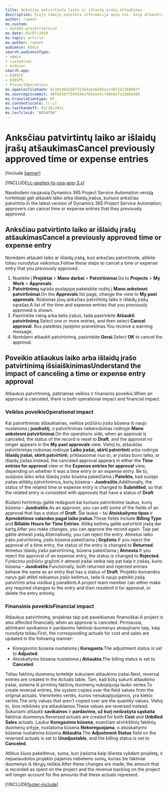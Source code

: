 ```yaml
---
title: Anksčiau patvirtintų laiko ir išlaidų įrašų atšaukimas
description: Šioje temoje pateikta informacija apie tai, kaip atšaukti anksčiau patvirtintą projekto laiko ir išlaidų operaciją.
author: rumant
ms.custom:
- dyn365-projectservice
ms.date: 03/07/2019
ms.topic: article
ms.author: rumant
audience: Admin
search.audienceType:
- admin
- customizer
- enduser
search.app:
- D365CE
- D365PS
- ProjectOperations
ms.openlocfilehash: bf3d146d2b07723b4d2e6e85eafd6f1b23b8b83f
ms.sourcegitcommit: 40f68387f594180af64a5e5c748b6efa188bd300
ms.translationtype: HT
ms.contentlocale: lt-LT
ms.lasthandoff: 05/10/2021
ms.locfileid: "6014756"
---
```

# <a name="cancel-previously-approved-time-or-expense-entries"></a><span data-ttu-id="90b47-103">Anksčiau patvirtintų laiko ar išlaidų įrašų atšaukimas</span><span class="sxs-lookup"><span data-stu-id="90b47-103">Cancel previously approved time or expense entries</span></span>

[!include [banner](../includes/psa-now-project-operations.md)]

[!INCLUDE[cc-applies-to-psa-app-3.x](../includes/cc-applies-to-psa-app-3x.md)]

<span data-ttu-id="90b47-104">Naudodami naujausią Dynamics 365 Project Service Automation versiją tvirtintojai gali atšaukti laiko arba išlaidų įrašus, kuriuos anksčiau patvirtino.</span><span class="sxs-lookup"><span data-stu-id="90b47-104">In the latest version of Dynamics 365 Project Service Automation, approvers can cancel time or expense entries that they previously approved.</span></span>

## <a name="cancel-a-previously-approved-time-or-expense-entry"></a><span data-ttu-id="90b47-105">Anksčiau patvirtinto laiko ar išlaidų įrašų atšaukimas</span><span class="sxs-lookup"><span data-stu-id="90b47-105">Cancel a previously approved time or expense entry</span></span>

<span data-ttu-id="90b47-106">Norėdami atšaukti laiko ar išlaidų įrašą, kurį anksčiau patvirtinote, atlikite toliau nurodytus veiksmus.</span><span class="sxs-lookup"><span data-stu-id="90b47-106">Follow these steps to cancel a time or expense entry that you previously approved.</span></span>

1. <span data-ttu-id="90b47-107">Nueikite į **Projektai** \> **Mano darbai** \> **Patvirtinimai**.</span><span class="sxs-lookup"><span data-stu-id="90b47-107">Go to **Projects** \> **My Work** \> **Approvals**.</span></span>
2. <span data-ttu-id="90b47-108">**Patvirtinimų** sąrašo puslapyje pakeiskite rodinį į **Mano ankstesni patvirtinimai**.</span><span class="sxs-lookup"><span data-stu-id="90b47-108">On the **Approvals** list page, change the view to **My past approvals**.</span></span> <span data-ttu-id="90b47-109">Rodomas jūsų anksčiau patvirtintų laiko ir išlaidų įrašų sąrašas.</span><span class="sxs-lookup"><span data-stu-id="90b47-109">A list of the time and expense entries that you previously approved is shown.</span></span>
3. <span data-ttu-id="90b47-110">Pasirinkite vieną arba kelis įrašus, tada pasirinkite **Atšaukti patvirtinimą**.</span><span class="sxs-lookup"><span data-stu-id="90b47-110">Select one or more entries, and then select **Cancel approval**.</span></span> <span data-ttu-id="90b47-111">Bus pateiktas įspėjimo pranešimas.</span><span class="sxs-lookup"><span data-stu-id="90b47-111">You receive a warning message.</span></span>
4. <span data-ttu-id="90b47-112">Norėdami atšaukti patvirtinimą, pasirinkite **Gerai**.</span><span class="sxs-lookup"><span data-stu-id="90b47-112">Select **OK** to cancel the approval.</span></span>

## <a name="understand-the-impact-of-canceling-a-time-or-expense-entry-approval"></a><span data-ttu-id="90b47-113">Poveikio atšaukus laiko arba išlaidų įrašo patvirtinimą išsiaiškinimas</span><span class="sxs-lookup"><span data-stu-id="90b47-113">Understand the impact of canceling a time or expense entry approval</span></span>

<span data-ttu-id="90b47-114">Atšaukus patvirtinimą, patiriamas veiklos ir finansinis poveikis.</span><span class="sxs-lookup"><span data-stu-id="90b47-114">When an approval is canceled, there is both operational impact and financial impact.</span></span>

### <a name="operational-impact"></a><span data-ttu-id="90b47-115">Veiklos poveikis</span><span class="sxs-lookup"><span data-stu-id="90b47-115">Operational impact</span></span>

<span data-ttu-id="90b47-116">Kai patvirtinimas atšaukiamas, veiklos požiūriu įrašo būsena iš naujo nustatoma į **juodraštį**, o patvirtinimas neberodomas rodinyje **Mano ankstesni patvirtinimai**.</span><span class="sxs-lookup"><span data-stu-id="90b47-116">On the operations side, when an approval is canceled, the status of the record is reset to **Draft**, and the approval no longer appears in the **My past approvals** view.</span></span> <span data-ttu-id="90b47-117">Vietoj to, atšauktas patvirtinimas rodomas rodinyje **Laiko įrašai, skirti patvirtinti** arba rodinyje **Išlaidų įrašai, skirti patvirtinti**, priklausomai nuo to, ar įrašas buvo laiko, ar išlaidų įrašas.</span><span class="sxs-lookup"><span data-stu-id="90b47-117">Instead, the canceled approval appears in either the **Time entries for approval** view or the **Expense entries for approval** view, depending on whether it was a time entry or an expense entry.</span></span> <span data-ttu-id="90b47-118">Be to, susijusio laiko arba išlaidų įrašo būsena pakeičiama į **Pateikta**, kad susijęs įrašas atitiktų patvirtinimus, kurių būsena – **Juodraštis**.</span><span class="sxs-lookup"><span data-stu-id="90b47-118">Additionally, the status of the related time or expense entry is changed to **Submitted**, so that the related entry is consistent with approvals that have a status of **Draft**.</span></span>

<span data-ttu-id="90b47-119">Būdami tvirtintoju galite redaguoti kai kuriuos patvirtinimo laukus, kurių būsena – **Juodraštis**.</span><span class="sxs-lookup"><span data-stu-id="90b47-119">As an approver, you can edit some of the fields of an approval that has a status of **Draft**.</span></span> <span data-ttu-id="90b47-120">Šie laukai – tai **Atsiskaitymo tipas** ir **Apmokėtinos valandos pagal laiko įrašus**.</span><span class="sxs-lookup"><span data-stu-id="90b47-120">These fields include **Billing Type** and **Billable Hours for Time Entries**.</span></span> <span data-ttu-id="90b47-121">Atlikę keitimų galite patvirtinti įrašą dar kartą.</span><span class="sxs-lookup"><span data-stu-id="90b47-121">After you make changes, you can approve the record again.</span></span> <span data-ttu-id="90b47-122">Taip pat galite atmesti įrašą.</span><span class="sxs-lookup"><span data-stu-id="90b47-122">Alternatively, you can reject the entry.</span></span> <span data-ttu-id="90b47-123">Atmetus laiko įrašo patvirtinimą, įrašo būsena pakeičiama į **Grąžinta**.</span><span class="sxs-lookup"><span data-stu-id="90b47-123">If you reject the approval of a time entry, the status of the entry is changed to **Returned**.</span></span> <span data-ttu-id="90b47-124">Atmetus išlaidų įrašo patvirtinimą, būsena pakeičiama į **Atmesta**.</span><span class="sxs-lookup"><span data-stu-id="90b47-124">If you reject the approval of an expense entry, the status is changed to **Rejected**.</span></span> <span data-ttu-id="90b47-125">Funkciniu požiūriu grąžinti ir atmesti įrašai veikia taip pat kaip ir įrašas, kurio būsena – **Juodraštis**.</span><span class="sxs-lookup"><span data-stu-id="90b47-125">Functionally, both returned and rejected entries behave the same as an entry that has a status of **Draft**.</span></span> <span data-ttu-id="90b47-126">Projekto komandos narys gali atlikti reikiamus įrašo keitimus, tada iš naujo pateikti įrašą patvirtinti arba visiškai jį panaikinti.</span><span class="sxs-lookup"><span data-stu-id="90b47-126">A project team member can either make any required changes to the entry and then resubmit it for approval, or delete the entry entirely.</span></span>

### <a name="financial-impact"></a><span data-ttu-id="90b47-127">Finansinis poveikis</span><span class="sxs-lookup"><span data-stu-id="90b47-127">Financial impact</span></span>

<span data-ttu-id="90b47-128">Atšaukus patvirtinimą, projektas taip pat paveikiamas finansiškai.</span><span class="sxs-lookup"><span data-stu-id="90b47-128">A project is also affected financially when an approval is canceled.</span></span> <span data-ttu-id="90b47-129">Pirmiausia, atitinkami savikainos ir pardavimo faktiniai duomenys atnaujinami taip, kaip nurodyta toliau.</span><span class="sxs-lookup"><span data-stu-id="90b47-129">First, the corresponding actuals for cost and sales are updated in the following manner:</span></span>

- <span data-ttu-id="90b47-130">Koregavimo būsena nustatoma į **Koreguota**.</span><span class="sxs-lookup"><span data-stu-id="90b47-130">The adjustment status is set to **Adjusted**.</span></span>
- <span data-ttu-id="90b47-131">Atsiskaitymo būsena nustatoma į **Atšaukta**.</span><span class="sxs-lookup"><span data-stu-id="90b47-131">The billing status is set to **Canceled**.</span></span>

<span data-ttu-id="90b47-132">Toliau faktinių duomenų lentelėje sukuriami atšaukimo įrašai.</span><span class="sxs-lookup"><span data-stu-id="90b47-132">Next, reversal entries are created in the Actuals table.</span></span> <span data-ttu-id="90b47-133">Tam, kad būtų sukurti atšaukimo įrašai, sistema iš pirminių faktinių duomenų nukopijuoja lauko vertes.</span><span class="sxs-lookup"><span data-stu-id="90b47-133">To create reversal entries, the system copies over the field values from the original actuals.</span></span> <span data-ttu-id="90b47-134">Vienintelės vertės, kurios nenukopijuojamos, yra kiekio vertės.</span><span class="sxs-lookup"><span data-stu-id="90b47-134">The only values that aren't copied over are the quantity values.</span></span> <span data-ttu-id="90b47-135">Vietoj to, šios reikšmės yra atšaukiamos.</span><span class="sxs-lookup"><span data-stu-id="90b47-135">These values are reversed instead.</span></span> <span data-ttu-id="90b47-136">Sukuriami atšaukti **savikainos** ir **pardavimo, už kurį neišrašyta sąskaita** faktiniai duomenys.</span><span class="sxs-lookup"><span data-stu-id="90b47-136">Reversed actuals are created for both **Cost** and **Unbilled Sales** actuals.</span></span> <span data-ttu-id="90b47-137">Laukui **Koregavimo būsena**, esančiam atvirkštinių faktinių duomenų srityje, nustatoma būsena **Nekoreguojama**, o atsiskaitymo būsenai nustatoma būsena **Atšaukta**.</span><span class="sxs-lookup"><span data-stu-id="90b47-137">The **Adjustment Status** field on the reversed actuals is set to **Unadjustable**, and the billing status is set to **Canceled**.</span></span>

<span data-ttu-id="90b47-138">Atlikus šiuos pakeitimus, suma, kuri įrašoma kaip išleista vykdant projektą, ir nepanaudotos projekto pajamos nebelems sumų, kurias šie faktiniai duomenys iš tikrųjų reiškia.</span><span class="sxs-lookup"><span data-stu-id="90b47-138">After these changes are made, the amount that is recorded as spent on the project and the revenue backlog on the project will longer account for the amounts that these actuals represent.</span></span>


[!INCLUDE[footer-include](../includes/footer-banner.md)]